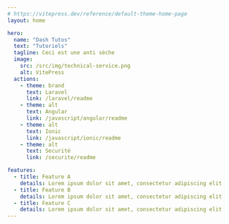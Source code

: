 ```yaml
---
# https://vitepress.dev/reference/default-theme-home-page
layout: home

hero:
  name: "Dash Tutos"
  text: "Tutoriels"
  tagline: Ceci est une anti sèche
  image:
    src: /src/img/technical-service.png
    alt: VitePress
  actions:
    - theme: brand
      text: Laravel
      link: /laravel/readme
    - theme: alt
      text: Angular
      link: /javascript/angular/readme
    - theme: alt
      text: Ionic
      link: /javascript/ionic/readme
    - theme: alt
      text: Securité
      link: /securite/readme

features:
  - title: Feature A
    details: Lorem ipsum dolor sit amet, consectetur adipiscing elit
  - title: Feature B
    details: Lorem ipsum dolor sit amet, consectetur adipiscing elit
  - title: Feature C
    details: Lorem ipsum dolor sit amet, consectetur adipiscing elit
---
```



